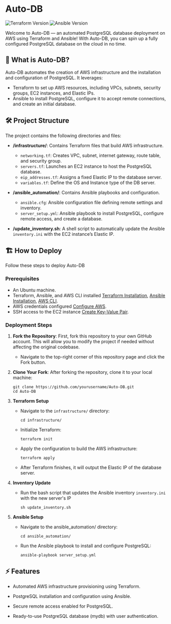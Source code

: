 # Auto-DB
![Terraform Version](https://img.shields.io/badge/Terraform-v1.9.5-purple)
![Ansible Version](https://img.shields.io/badge/Ansible-v2.17.4-blue)

Welcome to Auto-DB — an automated PostgreSQL database deployment on AWS using Terraform and Ansible! With Auto-DB, you can spin up a fully configured PostgreSQL database on the cloud in no time.


## 🚀 What is Auto-DB?
Auto-DB automates the creation of AWS infrastructure and the installation and configuration of PostgreSQL. It leverages:

- Terraform to set up AWS resources, including VPCs, subnets, security groups, EC2 instances, and Elastic IPs.
- Ansible to install PostgreSQL, configure it to accept remote connections, and create an initial database.



## 🛠️ Project Structure
The project contains the following directories and files:
- **/infrastructure/**: Contains Terraform files that build AWS infrastructure.
    - `networking.tf`: Creates VPC, subnet, internet gateway, route table, and security group.
    - `servers.tf`: Launches an EC2 instance to host the PostgreSQL database.
    - `eip_addresses.tf`: Assigns a fixed Elastic IP to the database server.
    - `variables.tf`: Define the OS and Instance type of the DB server.

- **/ansible_automation/**: Contains Ansible playbooks and configuration.
    - `ansible.cfg`: Ansible configuration file defining remote settings and inventory.
    - `server_setup.yml`: Ansible playbook to install PostgreSQL, configure remote access, and create a database.

- **/update_inventory.sh**: A shell script to automatically update the Ansible `inventory.ini` with the EC2 instance’s Elastic IP.



## 🏗️ How to Deploy
Follow these steps to deploy Auto-DB

### Prerequisites
- An Ubuntu machine.
- Terraform, Ansible, and AWS CLI installed [Terraform Installation](https://developer.hashicorp.com/terraform/tutorials/aws-get-started/install-cli), [Ansible Installation](https://docs.ansible.com/ansible/latest/installation_guide/intro_installation.html), [AWS CLI](https://docs.aws.amazon.com/cli/latest/userguide/getting-started-install.html).
- AWS credentials configured [Configure AWS](https://docs.aws.amazon.com/cli/v1/userguide/cli-configure-envvars.html#envvars-set).
- SSH access to the EC2 instance [Create Key-Value Pair](https://docs.aws.amazon.com/whitepapers/latest/teaching-big-data-skills-with-amazon-emr/download-pem-file-for-emr-cluster-access.html#:~:text=In%20the%20left%20navigation%20pane,is%20downloaded%20in%20your%20browser.).

### Deployment Steps
1. **Fork the Repository**: First, fork this repository to your own GitHub account. This will allow you to modify the project if needed without affecting the original codebase.
    - Navigate to the top-right corner of this repository page and click the Fork button.


2. **Clone Your Fork**: After forking the repository, clone it to your local machine:
    ```
    git clone https://github.com/yourusername/Auto-DB.git
    cd Auto-DB
    ```

3. **Terraform Setup**
    - Navigate to the `infrastructure/` directory:
        ```
        cd infrastructure/
        ```
    - Initialize Terraform:
        ```
        terraform init
        ```
    - Apply the configuration to build the AWS infrastructure:
        ```
        terraform apply
        ```

    - After Terraform finishes, it will output the Elastic IP of the database server.

4. **Inventory Update**
    - Run the bash script that updates the Ansible inventory `inventory.ini` with the new server's IP
        ```
        sh update_inventory.sh
        ```

5. **Ansible Setup**
    - Navigate to the ansible_automation/ directory:
        ```
        cd ansible_automation/
        ```
    - Run the Ansible playbook to install and configure PostgreSQL:
        ```
        ansible-playbook server_setup.yml
        ```



## ⚡ Features
- Automated AWS infrastructure provisioning using Terraform.

- PostgreSQL installation and configuration using Ansible.

- Secure remote access enabled for PostgreSQL.

- Ready-to-use PostgreSQL database (mydb) with user authentication.